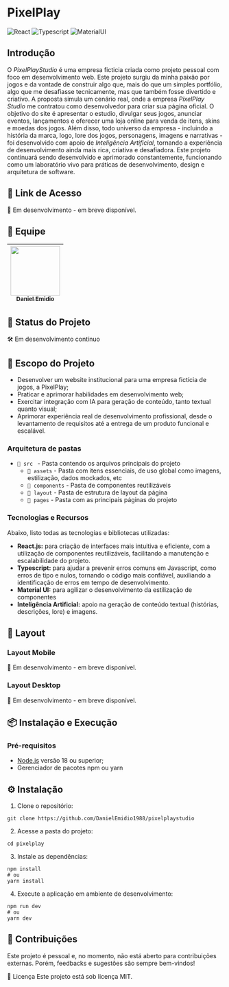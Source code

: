# PixelPlay
![React](https://img.shields.io/badge/React-61DAFB.svg?style=for-the-badge&logo=React&logoColor=black)
![Typescript](https://img.shields.io/badge/TypeScript-3178C6.svg?style=for-the-badge&logo=TypeScript&logoColor=white)
![MaterialUI](https://img.shields.io/badge/Material%20UI-007FFF?style=for-the-badge&logo=mui&logoColor=white)

## Introdução
O *PixelPlayStudio* é uma empresa ficticia criada como projeto pessoal com foco em desenvolvimento web.
Este projeto surgiu da minha paixão por jogos e da vontade de construir algo que, mais do que um simples portfólio, algo que me desafiasse tecnicamente, mas que também fosse divertido e criativo.
A proposta simula um cenário real, onde a empresa *PixelPlay Studio* me contratou como desenvolvedor para criar sua página oficial. O objetivo do site é apresentar o estudio, divulgar seus jogos, anunciar eventos, lançamentos e oferecer uma loja online para venda de itens, skins e moedas dos jogos.
Além disso, todo universo da empresa - incluindo a história da marca, logo, lore dos jogos, personagens, imagens e narrativas - foi desenvolvido com apoio de *Inteligência Artificial*, tornando a experiência de desenvolvimento ainda mais rica, criativa e desafiadora.
Este projeto continuará sendo desenvolvido e aprimorado constantemente, funcionando como um laboratório vivo para práticas de desenvolvimento, design e arquitetura de software.


## 🔗 Link de Acesso
🚧 Em desenvolvimento - em breve disponível.

## 👥 Equipe
| [<img src="https://avatars.githubusercontent.com/u/111311678?v=4" width=115><br><sub>Daniel Emidio</sub>](https://github.com/DanielEmidio1988) |
| :---: |

## 🧭 Status do Projeto
🛠️ Em desenvolvimento contínuo

## 📜 Escopo do Projeto
* Desenvolver um website institucional para uma empresa fictícia de jogos, a PixelPlay;
* Praticar e aprimorar habilidades em desenvolvimento web;
* Exercitar integração com IA para geração de conteúdo, tanto textual quanto visual;
* Aprimorar experiência real de desenvolvimento profissional, desde o levantamento de requisitos até a entrega de um produto funcional e escalável.

### Arquitetura de pastas
- `📂 src ` - Pasta contendo os arquivos principais do projeto
  - `📂 assets` - Pasta com itens essenciais, de uso global como imagens, estilização, dados mockados, etc
  - `📂 components` - Pasta de componentes reutilizáveis
  - `📂 layout` - Pasta de estrutura de layout da página
  - `📂 pages` - Pasta com as principais páginas do projeto

### Tecnologias e Recursos
Abaixo, listo todas as tecnologias e bibliotecas utilizadas:

* **React.js:** para criação de interfaces mais intuitiva e eficiente, com a utilização de componentes reutilizáveis, facilitando a manutenção e escalabilidade do projeto.
* **Typescript:** para ajudar a prevenir erros comuns em Javascript, como erros de tipo e nulos, tornando o código mais confiável, auxiliando a identificação de erros em tempo de desenvolvimento.
* **Material UI:** para agilizar o desenvolvimento da estilização de componentes
* **Inteligência Artificial:** apoio na geração de conteúdo textual (histórias, descrições, lore) e imagens.

## 🎨 Layout

### Layout Mobile

🚧 Em desenvolvimento - em breve disponível.

### Layout Desktop

🚧 Em desenvolvimento - em breve disponível.

## 📦 Instalação e Execução
### Pré-requisitos
* [Node.js](https://nodejs.org/pt/download/prebuilt-installer) versão 18 ou superior;
* Gerenciador de pacotes npm ou yarn

## ⚙ Instalação

1. Clone o repositório:
```
git clone https://github.com/DanielEmidio1988/pixelplaystudio
```

2. Acesse a pasta do projeto:
```
cd pixelplay
```

3. Instale as dependências:
```
npm install  
# ou  
yarn install 
```

4. Execute a aplicação em ambiente de desenvolvimento:
```
npm run dev  
# ou  
yarn dev 
```

## 🤝 Contribuições
Este projeto é pessoal e, no momento, não está aberto para contribuições externas. Porém, feedbacks e sugestões são sempre bem-vindos!

📝 Licença
Este projeto está sob licença MIT.